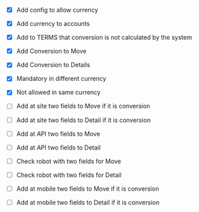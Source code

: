 - [x] Add config to allow currency
- [x] Add currency to accounts
- [x] Add to TERMS that conversion is not calculated by the system

- [x] Add Conversion to Move
- [x] Add Conversion to Details
- [x] Mandatory in different currency
- [x] Not allowed in same currency

- [ ] Add at site two fields to Move if it is conversion
- [ ] Add at site two fields to Detail if it is conversion
- [ ] Add at API two fields to Move
- [ ] Add at API two fields to Detail
- [ ] Check robot with two fields for Move
- [ ] Check robot with two fields for Detail
- [ ] Add at mobile two fields to Move if it is conversion
- [ ] Add at mobile two fields to Detail if it is conversion
